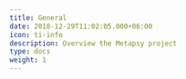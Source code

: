 ```yaml
---
title: General
date: 2018-12-29T11:02:05.000+06:00
icon: ti-info
description: Overview the Metapsy project
type: docs
weight: 1
---
```

